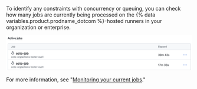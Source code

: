 To identify any constraints with concurrency or queuing, you can check how many jobs are currently being processed on the {% data variables.product.prodname_dotcom %}-hosted runners in your organization or enterprise. 

![Screenshot of a list of active jobs](/assets/images/help/settings/actions-runner-active-jobs.png)

For more information, see "[Monitoring your current jobs](/actions/using-github-hosted-runners/monitoring-your-current-jobs)."
